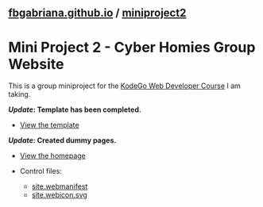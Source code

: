 ## [fbgabriana.github.io](/ "Bamm's KodeGo Repository") / [miniproject2](/miniproject2/)

# Mini Project 2 - Cyber Homies Group Website

This is a group miniproject for the [KodeGo Web Developer Course](https://kodego.ph/courses/1) I am taking.

**_Update_: Template has been completed.**

* [View the template](template.html)

**_Update_: Created dummy pages.**

* [View the homepage](home.html)

* Control files:

  - [site.webmanifest](site.webmanifest)
  - [site.webicon.svg](site.webicon.svg)
